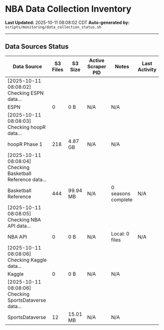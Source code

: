 # NBA Data Collection Inventory

**Last Updated:** 2025-10-11 08:08:02 CDT
**Auto-generated by:** `scripts/monitoring/data_collection_status.sh`

---

## Data Sources Status

| Data Source | S3 Files | S3 Size | Active Scraper PID | Notes | Last Activity |
|-------------|----------|---------|-------------------|-------|---------------|
| [2025-10-11 08:08:02] Checking ESPN data... |  |  |  |  |  |
| ESPN | 0 | 0 B | N/A | N/A |  |
| [2025-10-11 08:08:03] Checking hoopR data... |  |  |  |  |  |
| hoopR Phase 1 | 218 | 4.87 GB | N/A | N/A |  |
| [2025-10-11 08:08:04] Checking Basketball Reference data... |  |  |  |  |  |
| Basketball Reference | 444 | 99.94 MB | N/A | 0 seasons complete | N/A |
| [2025-10-11 08:08:05] Checking NBA API data... |  |  |  |  |  |
| NBA API | 0 | 0 B | N/A | Local: 0 files | N/A |
| [2025-10-11 08:08:06] Checking Kaggle data... |  |  |  |  |  |
| Kaggle | 0 | 0 B | N/A | N/A |  |
| [2025-10-11 08:08:06] Checking SportsDataverse data... |  |  |  |  |  |
| SportsDataverse | 12 | 15.01 MB | N/A | N/A |  |
